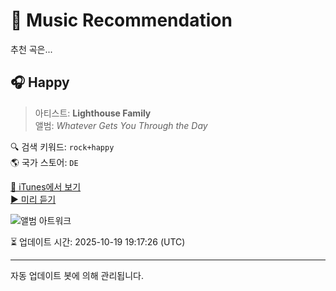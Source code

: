 
# 🎵 Music Recommendation

추천 곡은...

## 🎧 Happy  
> 아티스트: **Lighthouse Family**  
> 앨범: _Whatever Gets You Through the Day_  

🔍 검색 키워드: `rock+happy`  
🌎 국가 스토어: `DE`

[🔗 iTunes에서 보기](https://music.apple.com/de/album/happy/1443350084?i=1443350100&uo=4)  
[▶️ 미리 듣기](https://audio-ssl.itunes.apple.com/itunes-assets/AudioPreview211/v4/11/45/3d/11453d35-0657-a119-e48f-40ba1af5f2cd/mzaf_18165964020814782117.plus.aac.p.m4a)

![앨범 아트워크](https://is1-ssl.mzstatic.com/image/thumb/Music128/v4/32/3b/70/323b70ad-39ca-5122-a3d6-f48efce373f9/00731458941224.rgb.jpg/100x100bb.jpg)

⏳ 업데이트 시간: 2025-10-19 19:17:26 (UTC)

---
자동 업데이트 봇에 의해 관리됩니다.
